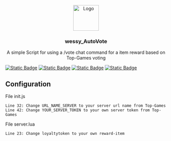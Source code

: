 <!-- PROJECT LOGO -->
<br />
<div align="center">
  <a href="https://github.com/othneildrew/Best-README-Template">
    <img src="https://www.wrrp.de/wp-content/uploads/2022/10/wildrideheaderlogo.png" alt="Logo" width="80" height="80">
  </a>

  <h3 align="center">wessy_<strong>AutoVote</strong></h3>

  <p align="center">
    A simple Script for using a /vote chat command for a item reward based on Top-Games voting
  </p>
</div>

<a href="https://redm.net/">![Static Badge](https://img.shields.io/badge/Game-RedM-red)</a>
<a href="https://github.com/VORPCORE">![Static Badge](https://img.shields.io/badge/Framework-VORP-blue)</a>
<a href="https://discord.gg/9e8G6Ndkvs">![Static Badge](https://img.shields.io/badge/Support-DISORD-orange)</a>
<a href="#">![Static Badge](https://img.shields.io/badge/Requirement-vorp_core%2Cvorp_character%2Cvorp_inventory-white)</a>

## Configuration
File init.js
```
Line 32: Change URL_NAME_SERVER to your server url name from Top-Games
Line 42: Change YOUR_SERVER_TOKEN to your own server token from Top-Games
```
File server.lua
```
Line 23: Change loyaltytoken to your own reward-item
```
